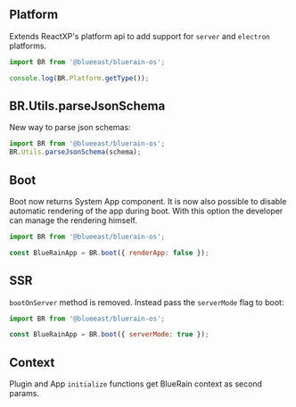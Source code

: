 ## Platform
Extends ReactXP's platform api to add support for `server` and `electron` platforms.

```javascript
import BR from '@blueeast/bluerain-os';

console.log(BR.Platform.getType());
```
## BR.Utils.parseJsonSchema
New way to parse json schemas:

```javascript
import BR from '@blueeast/bluerain-os';
BR.Utils.parseJsonSchema(schema);
```

## Boot
Boot now returns System App component. It is now also possible to disable automatic rendering of the app during boot. With this option the developer can manage the rendering himself.

```javascript
import BR from '@blueeast/bluerain-os';

const BlueRainApp = BR.boot({ renderApp: false });
```

## SSR
`bootOnServer` method is removed. Instead pass the `serverMode` flag to boot:

```javascript
import BR from '@blueeast/bluerain-os';

const BlueRainApp = BR.boot({ serverMode: true });
```

## Context
Plugin and App `initialize` functions get BlueRain context as second params.